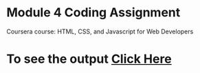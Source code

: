 # Module 4 Coding Assignment

Coursera course: HTML, CSS, and Javascript for Web Developers

# To see the output <a href="https://bharathi-sketch.github.io/Html_CSS_JavaScipt/Assignments/module-4/index.html">Click Here</a>
